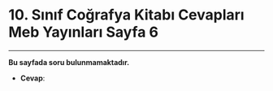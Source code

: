 # 10. Sınıf Coğrafya Kitabı Cevapları Meb Yayınları Sayfa 6

---

**Bu sayfada soru bulunmamaktadır.**

-   **Cevap**: